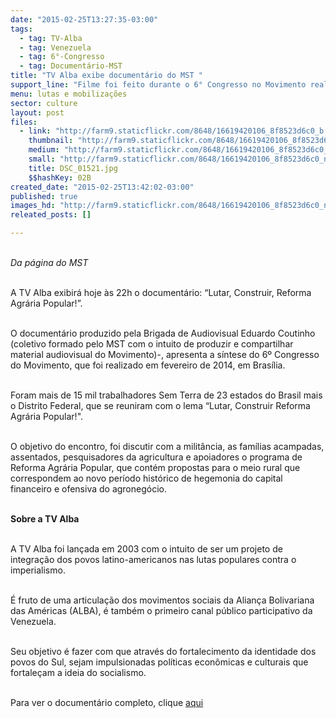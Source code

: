 ```yaml
---
date: "2015-02-25T13:27:35-03:00"
tags:
  - tag: TV-Alba
  - tag: Venezuela
  - tag: 6°-Congresso
  - tag: Documentário-MST
title: "TV Alba exibe documentário do MST "
support_line: "Filme foi feito durante o 6° Congresso no Movimento realizado em Brasília "
menu: lutas e mobilizações
sector: culture
layout: post
files:
  - link: "http://farm9.staticflickr.com/8648/16619420106_8f8523d6c0_b.jpg"
    thumbnail: "http://farm9.staticflickr.com/8648/16619420106_8f8523d6c0_t.jpg"
    medium: "http://farm9.staticflickr.com/8648/16619420106_8f8523d6c0_z.jpg"
    small: "http://farm9.staticflickr.com/8648/16619420106_8f8523d6c0_n.jpg"
    title: DSC_01521.jpg
    $$hashKey: 02B
created_date: "2015-02-25T13:42:02-03:00"
published: true
images_hd: "http://farm9.staticflickr.com/8648/16619420106_8f8523d6c0_n.jpg"
releated_posts: []

---
```

<p><br />
<em>Da p&aacute;gina do MST </em></p>

<p><br />
A TV Alba exibir&aacute; hoje &agrave;s 22h o document&aacute;rio: &ldquo;Lutar, Construir, Reforma Agr&aacute;ria Popular!&rdquo;.</p>

<p><br />
O document&aacute;rio produzido pela Brigada de Audiovisual Eduardo Coutinho (coletivo formado pelo MST com o intuito de produzir e compartilhar material audiovisual do Movimento)-, apresenta a s&iacute;ntese do 6&ordm; Congresso do Movimento, que foi realizado em fevereiro de 2014, em Bras&iacute;lia.</p>

<p><br />
Foram mais de 15 mil trabalhadores Sem Terra de 23 estados do Brasil mais o Distrito Federal, que se reuniram com o lema &ldquo;Lutar, Construir Reforma Agr&aacute;ria Popular!&quot;.</p>

<p><br />
O objetivo do encontro, foi discutir com a milit&acirc;ncia, as fam&iacute;lias acampadas, assentados, pesquisadores da agricultura e apoiadores o programa de Reforma Agr&aacute;ria Popular, que cont&eacute;m propostas para o meio rural que correspondem ao novo per&iacute;odo hist&oacute;rico de hegemonia do capital financeiro e ofensiva do agroneg&oacute;cio.</p>

<p><br />
<strong>Sobre a TV Alba</strong></p>

<p><br />
A TV Alba foi lan&ccedil;ada em 2003 com o intuito de ser um projeto de integra&ccedil;&atilde;o dos povos latino-americanos nas lutas populares contra o imperialismo.</p>

<p><br />
&Eacute; fruto de uma articula&ccedil;&atilde;o dos movimentos sociais da Alian&ccedil;a Bolivariana das Am&eacute;ricas (ALBA), &eacute; tamb&eacute;m o primeiro canal p&uacute;blico participativo da Venezuela.</p>

<p><br />
Seu objetivo &eacute; fazer com que atrav&eacute;s do fortalecimento da identidade dos povos do Sul, sejam impulsionadas pol&iacute;ticas econ&ocirc;micas e culturais que fortale&ccedil;am a ideia do socialismo.</p>

<p><br />
Para ver o document&aacute;rio completo, clique <a href="https://www.youtube.com/watch?v=mcPhrGPktJc">aqui </a></p>
